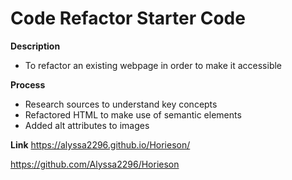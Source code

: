 # Code Refactor Starter Code
**Description**

- To refactor an existing webpage in order to make it accessible


**Process**
- Research sources to understand key concepts
- Refactored HTML to make use of semantic elements
- Added alt attributes to images

**Link**
https://alyssa2296.github.io/Horieson/

https://github.com/Alyssa2296/Horieson

